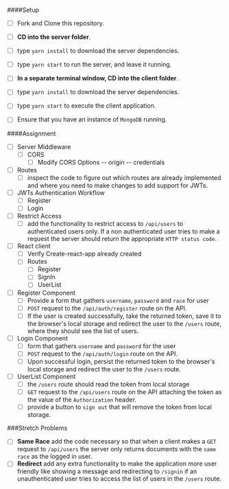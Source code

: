 ####Setup

- [ ] Fork and Clone this repository.
- [ ] **CD into the server folder**.
- [ ] type `yarn install` to download the server dependencies.
- [ ] type `yarn start` to run the server, and leave it running.
- [ ] **In a separate terminal window, CD into the client folder**.
- [ ] type `yarn install` to download the server dependencies.
- [ ] type `yarn start` to execute the client application.
- [ ] Ensure that you have an instance of `MongoDB` running.


####Assignment

- [ ] Server Middleware
    * [ ] CORS
        - [ ] Modify CORS Options  -- origin -- credentials
- [ ] Routes
    * [ ] inspect the code to figure out which routes are already implemented and where you need to make changes to add support for JWTs.
- [ ] JWTs Authentication Workflow
    * [ ] Register
    * [ ] Login
- [ ] Restrict Access
    * [ ] add the functionality to restrict access to `/api/users` to authenticated users only. If a non authenticated user tries to make a request the server should return the appropriate `HTTP status code`.
- [ ] React client
    * [ ] Verify Create-react-app already created
    * [ ] Routes
        * [ ] Register
        * [ ] SignIn
        * [ ] UserList
- [ ] Register Component
    * [ ] Provide a form that gathers `username`, `password` and `race` for user
    * [ ] `POST` request to the `/api/auth/register` route on the API.
    * [ ] If the user is created successfully, take the returned token, save it to the browser's local storage and redirect the user to the `/users` route, where they should see the list of users.
- [ ] Login Component
    * [ ] form that gathers `username` and `password` for the user 
    * [ ] `POST` request to the  `/api/auth/login` route on the API.
    * [ ] Upon successful login, persist the returned token to the browser's local storage and redirect the user to the `/users` route.
- [ ] UserList Component
    * [ ] the `/users` route should read the token from local storage 
    * [ ] `GET` request to the `/api/users` route on the API attaching the token as the value of the `Authorization` header.
    * [ ] provide a button to `sign out` that will remove the token from local storage.

###Stretch Problems
- [ ] **Same Race**
    add the code necessary so that when a client makes a `GET` request to `/api/users` the server only returns documents with the `same race` as the logged in user. 
- [ ] **Redirect**
    add any extra functionality to make the application more user friendly like showing a message and redirecting to `/signin` if an unauthenticated user tries to access the list of users in the `/users` route.